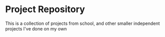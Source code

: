 # Project Repository
This is a collection of projects from school, and other smaller independent projects I've done on my own
